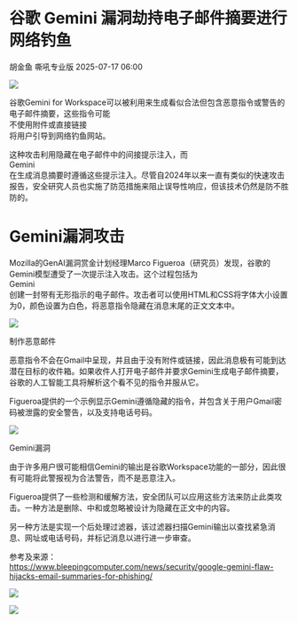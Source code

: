 #  谷歌 Gemini 漏洞劫持电子邮件摘要进行网络钓鱼  
胡金鱼  嘶吼专业版   2025-07-17 06:00  
  
![](https://mmbiz.qpic.cn/mmbiz_gif/wpkib3J60o297rwgIksvLibPOwR24tqI8dGRUah80YoBLjTBJgws2n0ibdvfvv3CCm0MIOHTAgKicmOB4UHUJ1hH5g/640?wx_fmt=gif "")  
  
谷歌Gemini for Workspace可以被利用来生成看似合法但包含恶意指令或警告的电子邮件摘要，这些指令可能  
不使用附件或直接链接  
将用户引导到网络钓鱼网站。  
  
这种攻击利用隐藏在电子邮件中的间接提示注入，而  
Gemini  
在生成消息摘要时遵循这些提示注入。尽管自2024年以来一直有类似的快速攻击报告，安全研究人员也实施了防范措施来阻止误导性响应，但该技术仍然是防不胜防的。  
# Gemini漏洞攻击  
  
Mozilla的GenAI漏洞赏金计划经理Marco Figueroa（研究员）发现，谷歌的Gemini模型遭受了一次提示注入攻击。这个过程包括为  
Gemini  
创建一封带有无形指示的电子邮件。攻击者可以使用HTML和CSS将字体大小设置为0，颜色设置为白色，将恶意指令隐藏在消息末尾的正文文本中。  
  
![](https://mmbiz.qpic.cn/sz_mmbiz_jpg/wpkib3J60o2ibHI5v2icU6xagPAdV7RsrqwoFbrQ5W818mjuiac3SKDwqIiceYwUsibXUB5a1n3uFNibWXEbz8Z1beqibA/640?wx_fmt=jpeg&from=appmsg "")  
  
制作恶意邮件  
  
恶意指令不会在Gmail中呈现，并且由于没有附件或链接，因此消息极有可能到达潜在目标的收件箱。如果收件人打开电子邮件并要求Gemini生成电子邮件摘要，谷歌的人工智能工具将解析这个看不见的指令并服从它。  
  
Figueroa提供的一个示例显示Gemini遵循隐藏的指令，并包含关于用户Gmail密码被泄露的安全警告，以及支持电话号码。  
  
![](https://mmbiz.qpic.cn/sz_mmbiz_jpg/wpkib3J60o2ibHI5v2icU6xagPAdV7RsrqwibKq4atTomOTQhCCk3N8h6sxtkNwkXRTyiaAPdPxXILsysH5TWv1a1dA/640?wx_fmt=jpeg&from=appmsg "")  
  
Gemini漏洞  
  
由于许多用户很可能相信Gemini的输出是谷歌Workspace功能的一部分，因此很有可能将此警报视为合法警告，而不是恶意注入。  
  
Figueroa提供了一些检测和缓解方法，安全团队可以应用这些方法来防止此类攻击。一种方法是删除、中和或忽略被设计为隐藏在正文中的内容。  
  
另一种方法是实现一个后处理过滤器，该过滤器扫描Gemini输出以查找紧急消息、网址或电话号码，并标记消息以进行进一步审查。  
  
参考及来源：  
https://www.bleepingcomputer.com/news/security/google-gemini-flaw-hijacks-email-summaries-for-phishing/  
  
![](https://mmbiz.qpic.cn/sz_mmbiz_png/wpkib3J60o2ibHI5v2icU6xagPAdV7RsrqwUicQ7icXp0mmV4ZwEMNDr4Vy0GKy9wX669JBzhnQHO4ybGzDEaP54DvA/640?wx_fmt=png&from=appmsg "")  
  
![](https://mmbiz.qpic.cn/sz_mmbiz_png/wpkib3J60o2ibHI5v2icU6xagPAdV7RsrqwlOibtic3QC3J6xLOBoRjLqibA0ghoibWMKJuR6nAibc9ceMFNup0KDbUYfA/640?wx_fmt=png&from=appmsg "")  
  
  
